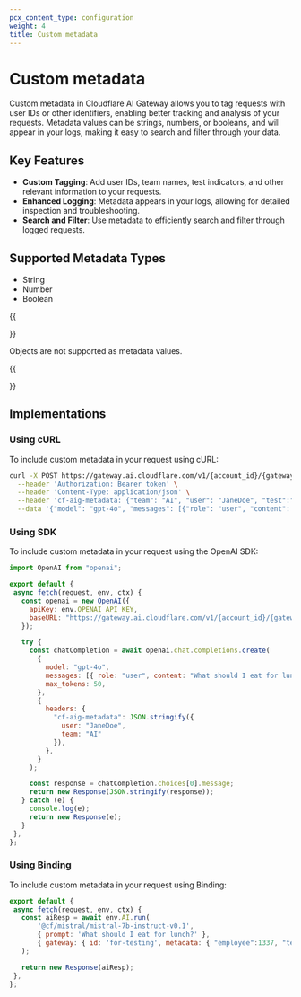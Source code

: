 ```yaml
---
pcx_content_type: configuration
weight: 4
title: Custom metadata
---
```


# Custom metadata

Custom metadata in Cloudflare AI Gateway allows you to tag requests with user IDs or other identifiers, enabling better tracking and analysis of your requests. Metadata values can be strings, numbers, or booleans, and will appear in your logs, making it easy to search and filter through your data.

## Key Features

- **Custom Tagging**: Add user IDs, team names, test indicators, and other relevant information to your requests.
- **Enhanced Logging**: Metadata appears in your logs, allowing for detailed inspection and troubleshooting.
- **Search and Filter**: Use metadata to efficiently search and filter through logged requests.

## Supported Metadata Types

- String
- Number
- Boolean

{{<Aside type="note">}}

Objects are not supported as metadata values.

{{</Aside>}}

## Implementations

### Using cURL

To include custom metadata in your request using cURL:

```bash
curl -X POST https://gateway.ai.cloudflare.com/v1/{account_id}/{gateway_id}/openai/chat/completions \
  --header 'Authorization: Bearer token' \
  --header 'Content-Type: application/json' \
  --header 'cf-aig-metadata: {"team": "AI", "user": "JaneDoe", "test":"true"}' \
  --data '{"model": "gpt-4o", "messages": [{"role": "user", "content": "What should I eat for lunch?"}]}'
```

### Using SDK

To include custom metadata in your request using the OpenAI SDK:

```javascript
import OpenAI from "openai";

export default {
 async fetch(request, env, ctx) {
   const openai = new OpenAI({
     apiKey: env.OPENAI_API_KEY,
     baseURL: "https://gateway.ai.cloudflare.com/v1/{account_id}/{gateway_id}/openai",
   });

   try {
     const chatCompletion = await openai.chat.completions.create(
       {
         model: "gpt-4o",
         messages: [{ role: "user", content: "What should I eat for lunch?" }],
         max_tokens: 50,
       },
       {
         headers: {
           "cf-aig-metadata": JSON.stringify({
             user: "JaneDoe",
             team: "AI"
           }),
         },
       }
     );

     const response = chatCompletion.choices[0].message;
     return new Response(JSON.stringify(response));
   } catch (e) {
     console.log(e);
     return new Response(e);
   }
 },
};
```

### Using Binding

To include custom metadata in your request using Binding:

```javascript
export default {
 async fetch(request, env, ctx) {
   const aiResp = await env.AI.run(
       '@cf/mistral/mistral-7b-instruct-v0.1',
       { prompt: 'What should I eat for lunch?' },
       { gateway: { id: 'for-testing', metadata: { "employee":1337, "team":"AI"} } }
   );

   return new Response(aiResp);
 },
};
```
